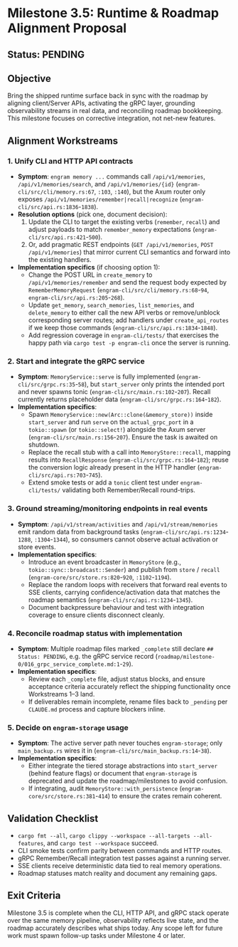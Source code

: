 # Milestone 3.5: Runtime & Roadmap Alignment Proposal

## Status: PENDING

## Objective
Bring the shipped runtime surface back in sync with the roadmap by aligning client/Server APIs, activating the gRPC layer, grounding observability streams in real data, and reconciling roadmap bookkeeping. This milestone focuses on corrective integration, not net-new features.

## Alignment Workstreams

### 1. Unify CLI and HTTP API contracts
- **Symptom**: `engram memory ...` commands call `/api/v1/memories`, `/api/v1/memories/search`, and `/api/v1/memories/{id}` (`engram-cli/src/cli/memory.rs:67`, `:103`, `:140`), but the Axum router only exposes `/api/v1/memories/remember|recall|recognize` (`engram-cli/src/api.rs:1836`-`1838`).
- **Resolution options** (pick one, document decision):
  1. Update the CLI to target the existing verbs (`remember`, `recall`) and adjust payloads to match `remember_memory` expectations (`engram-cli/src/api.rs:421`-`500`).
  2. Or, add pragmatic REST endpoints (`GET /api/v1/memories`, `POST /api/v1/memories`) that mirror current CLI semantics and forward into the existing handlers.
- **Implementation specifics** (if choosing option 1):
  - Change the POST URL in `create_memory` to `/api/v1/memories/remember` and send the request body expected by `RememberMemoryRequest` (`engram-cli/src/cli/memory.rs:68`-`94`, `engram-cli/src/api.rs:205`-`268`).
  - Update `get_memory`, `search_memories`, `list_memories`, and `delete_memory` to either call the new API verbs or remove/unblock corresponding server routes; add handlers under `create_api_routes` if we keep those commands (`engram-cli/src/api.rs:1834`-`1848`).
  - Add regression coverage in `engram-cli/tests/` that exercises the happy path via `cargo test -p engram-cli` once the server is running.

### 2. Start and integrate the gRPC service
- **Symptom**: `MemoryService::serve` is fully implemented (`engram-cli/src/grpc.rs:35`-`58`), but `start_server` only prints the intended port and never spawns tonic (`engram-cli/src/main.rs:102`-`207`). Recall currently returns placeholder data (`engram-cli/src/grpc.rs:164`-`182`).
- **Implementation specifics**:
  - Spawn `MemoryService::new(Arc::clone(&memory_store))` inside `start_server` and run `serve` on the `actual_grpc_port` in a `tokio::spawn` (or `tokio::select!`) alongside the Axum server (`engram-cli/src/main.rs:156`-`207`). Ensure the task is awaited on shutdown.
  - Replace the recall stub with a call into `MemoryStore::recall`, mapping results into `RecallResponse` (`engram-cli/src/grpc.rs:164`-`182`); reuse the conversion logic already present in the HTTP handler (`engram-cli/src/api.rs:703`-`745`).
  - Extend smoke tests or add a `tonic` client test under `engram-cli/tests/` validating both Remember/Recall round-trips.

### 3. Ground streaming/monitoring endpoints in real events
- **Symptom**: `/api/v1/stream/activities` and `/api/v1/stream/memories` emit random data from background tasks (`engram-cli/src/api.rs:1234`-`1288`, `:1304`-`1344`), so consumers cannot observe actual activation or store events.
- **Implementation specifics**:
  - Introduce an event broadcaster in `MemoryStore` (e.g., `tokio::sync::broadcast::Sender`) and publish from `store` / `recall` (`engram-core/src/store.rs:820`-`920`, `:1102`-`1194`).
  - Replace the random loops with receivers that forward real events to SSE clients, carrying confidence/activation data that matches the roadmap semantics (`engram-cli/src/api.rs:1234`-`1345`).
  - Document backpressure behaviour and test with integration coverage to ensure clients disconnect cleanly.

### 4. Reconcile roadmap status with implementation
- **Symptom**: Multiple roadmap files marked `_complete` still declare `## Status: PENDING`, e.g. the gRPC service record (`roadmap/milestone-0/016_grpc_service_complete.md:1`-`29`).
- **Implementation specifics**:
  - Review each `_complete` file, adjust status blocks, and ensure acceptance criteria accurately reflect the shipping functionality once Workstreams 1–3 land.
  - If deliverables remain incomplete, rename files back to `_pending` per `CLAUDE.md` process and capture blockers inline.

### 5. Decide on `engram-storage` usage
- **Symptom**: The active server path never touches `engram-storage`; only `main_backup.rs` wires it in (`engram-cli/src/main_backup.rs:14`-`38`).
- **Implementation specifics**:
  - Either integrate the tiered storage abstractions into `start_server` (behind feature flags) or document that `engram-storage` is deprecated and update the roadmap/milestones to avoid confusion.
  - If integrating, audit `MemoryStore::with_persistence` (`engram-core/src/store.rs:381`-`414`) to ensure the crates remain coherent.

## Validation Checklist
- `cargo fmt --all`, `cargo clippy --workspace --all-targets --all-features`, and `cargo test --workspace` succeed.
- CLI smoke tests confirm parity between commands and HTTP routes.
- gRPC Remember/Recall integration test passes against a running server.
- SSE clients receive deterministic data tied to real memory operations.
- Roadmap statuses match reality and document any remaining gaps.

## Exit Criteria
Milestone 3.5 is complete when the CLI, HTTP API, and gRPC stack operate over the same memory pipeline, observability reflects live state, and the roadmap accurately describes what ships today. Any scope left for future work must spawn follow-up tasks under Milestone 4 or later.

